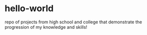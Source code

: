 # hello-world
repo of projects from high school and college that demonstrate the progression of my knowledge and skills!
